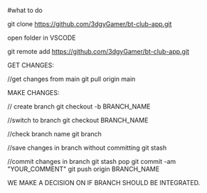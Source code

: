 #what to do

git clone https://github.com/3dgyGamer/bt-club-app.git

open folder in VSCODE

git remote add https://github.com/3dgyGamer/bt-club-app.git 

GET CHANGES:

//get changes from main
git pull origin main

MAKE CHANGES:

// create branch
git checkout -b BRANCH_NAME

//switch to branch
git checkout BRANCH_NAME

//check branch name
git branch

//save changes in branch without committing
git stash

//commit changes in branch
git stash pop
git commit -am "YOUR_COMMENT"
git push origin BRANCH_NAME

WE MAKE A DECISION ON IF BRANCH SHOULD BE INTEGRATED.

